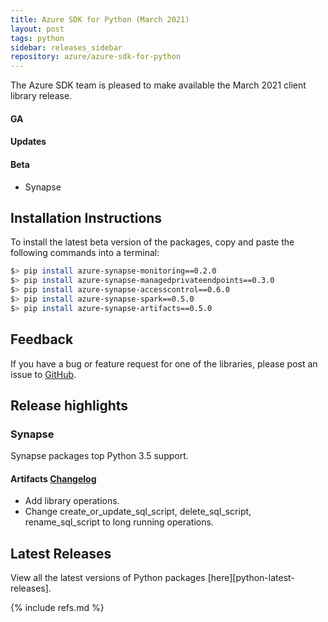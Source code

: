 ```yaml
---
title: Azure SDK for Python (March 2021)
layout: post
tags: python
sidebar: releases_sidebar
repository: azure/azure-sdk-for-python
---
```


<!--
[pattern]: # (${PackageName}:${PackageVersion})
-->

The Azure SDK team is pleased to make available the March 2021 client library release.

#### GA

[pattern.ga]: # (- ${PackageFriendlyName})

#### Updates

[pattern.patch]: # (- ${PackageFriendlyName})

#### Beta

- Synapse

## Installation Instructions

To install the latest beta version of the packages, copy and paste the following commands into a terminal:

```bash
$> pip install azure-synapse-monitoring==0.2.0
$> pip install azure-synapse-managedprivateendpoints==0.3.0
$> pip install azure-synapse-accesscontrol==0.6.0
$> pip install azure-synapse-spark==0.5.0
$> pip install azure-synapse-artifacts==0.5.0
```

## Feedback

If you have a bug or feature request for one of the libraries, please post an issue to [GitHub](https://github.com/azure/azure-sdk-for-python/issues).

## Release highlights

### Synapse

Synapse packages top Python 3.5 support.

#### Artifacts [Changelog](https://github.com/Azure/azure-sdk-for-python/blob/azure-synapse-artifacts_0.5.0/sdk/synapse/azure-synapse-artifacts/CHANGELOG.md)

- Add library operations.
- Change create_or_update_sql_script, delete_sql_script, rename_sql_script to long running operations.

## Latest Releases

View all the latest versions of Python packages [here][python-latest-releases].

{% include refs.md %}
